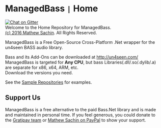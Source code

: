 # ManagedBass `|` Home
[![Chat on Gitter](https://img.shields.io/gitter/room/MathewSachin/ManagedBass.svg?style=flat-square)](https://gitter.im/MathewSachin/ManagedBass)  
Welcome to the Home Repository for ManagedBass.  
[(c) 2016 Mathew Sachin](LICENSE.md). All Rights Reserved.

ManagedBass is a Free Open-Source Cross-Platform .Net wrapper for the un4seen BASS audio library.

Bass and its Add-Ons can be downloaded at http://un4seen.com/  
ManagedBass is targeted for **Any CPU**, but bass Libraries(.dll/.so/.dylib/.a) are separate for x86, x64, ARM, etc.  
Download the versions you need.

See the [Sample Repositories](docs/Samples.md) for examples.

## Support Us
ManagedBass is a free alternative to the paid Bass.Net library and is made and maintained in personal time.
If you feel generous, you could donate to the [Gratipay team](https://gratipay.com/ManagedBass) or [Mathew Sachin on PayPal](https://www.paypal.me/MathewSachin) to show your support.